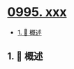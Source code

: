 # [0995. xxx](https://github.com/Tdahuyou/TNotes.leetcode/tree/main/notes/0995.%20xxx)

<!-- region:toc -->

- [1. 📝 概述](#1--概述)

<!-- endregion:toc -->

## 1. 📝 概述
